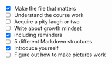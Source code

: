 
- [x] Make the file that matters
- [ ] Understand the course work
- [ ] Acquire a pity laugh or two
- [ ] Write about growth mindset
- [x] including reminders
- [ ] 5 different Markdown structures
- [x] Introduce yourself
- [ ] Figure out how to make pictures work
